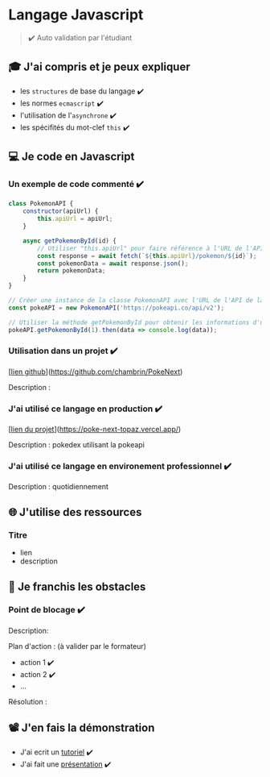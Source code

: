 # Langage Javascript

> ✔️ Auto validation par l'étudiant

## 🎓 J'ai compris et je peux expliquer

- les `structures` de base du langage  ✔️
- les normes `ecmascript`  ✔️
- l'utilisation de l'`asynchrone`  ✔️
- les spécifités du mot-clef `this`  ✔️

## 💻 Je code en Javascript

### Un exemple de code commenté  ✔️

```javascript
class PokemonAPI {
    constructor(apiUrl) {
        this.apiUrl = apiUrl;
    }

    async getPokemonById(id) {
        // Utiliser "this.apiUrl" pour faire référence à l'URL de l'API PokeAPI
        const response = await fetch(`${this.apiUrl}/pokemon/${id}`);
        const pokemonData = await response.json();
        return pokemonData;
    }
}

// Créer une instance de la classe PokemonAPI avec l'URL de l'API de la PokeAPI
const pokeAPI = new PokemonAPI('https://pokeapi.co/api/v2');

// Utiliser la méthode getPokemonById pour obtenir les informations d'un pokémon spécifique 
pokeAPI.getPokemonById(1).then(data => console.log(data));
```

### Utilisation dans un projet  ✔️

[[lien github](...)](https://github.com/chambrin/PokeNext)

Description :

### J'ai utilisé ce langage en production  ✔️

[[lien du projet](...)](https://poke-next-topaz.vercel.app/)

Description : pokedex utilisant la pokeapi

### J'ai utilisé ce langage en environement professionnel  ✔️

Description : quotidiennement

## 🌐 J'utilise des ressources

### Titre

- lien
- description

## 🚧 Je franchis les obstacles

### Point de blocage  ✔️

Description:

Plan d'action : (à valider par le formateur)

- action 1  ✔️
- action 2 ✔️
- ...

Résolution :

## 📽️ J'en fais la démonstration

- J'ai ecrit un [tutoriel](...)  ✔️
- J'ai fait une [présentation](...)  ✔️


